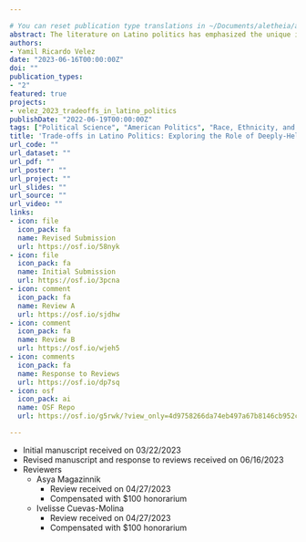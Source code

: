 ```yaml
---

# You can reset publication type translations in ~/Documents/aletheia/aletheia/themes/github.com/wowchemy/wowchemy-hugo-modules/wowchemy/v5/i18n/en.yaml
abstract: The literature on Latino politics has emphasized the unique importance of immigration as a galvanizing issue for the community. Numerous studies have found that, in the aggregate, Latinos are attentive to immigration policy and oppose candidates who take restrictionist positions. However, it is unclear how Latinos navigate trade-offs when deeply-held issue positions conflict with group-relevant policies. In this paper, I design a dynamic tailored conjoint experiment that examines whether immigration or deeply-held issue positions elicited in an open-ended question are stronger determinants of candidate choice. I consistently find that the effects of core issue positions on candidate choice are larger than the effects of immigration stances across two online samples of Latinos. Implications for the literature on issue importance, cross-pressures, and Latino politics are discussed.
authors:
- Yamil Ricardo Velez
date: "2023-06-16T00:00:00Z"
doi: ""
publication_types:
- "2"
featured: true
projects:
- velez_2023_tradeoffs_in_latino_politics
publishDate: "2022-06-19T00:00:00Z"
tags: ["Political Science", "American Politics", "Race, Ethnicity, and Politics", "Immigration Policy"]
title: 'Trade-offs in Latino Politics: Exploring the Role of Deeply-Held Issue Positions using a Dynamic Tailored Conjoint Method'
url_code: ""
url_dataset: ""
url_pdf: ""
url_poster: ""
url_project: ""
url_slides: ""
url_source: ""
url_video: ""
links:
- icon: file
  icon_pack: fa
  name: Revised Submission
  url: https://osf.io/58nyk
- icon: file
  icon_pack: fa
  name: Initial Submission
  url: https://osf.io/3pcna
- icon: comment
  icon_pack: fa
  name: Review A
  url: https://osf.io/sjdhw
- icon: comment
  icon_pack: fa
  name: Review B
  url: https://osf.io/wjeh5
- icon: comments
  icon_pack: fa
  name: Response to Reviews
  url: https://osf.io/dp7sq
- icon: osf
  icon_pack: ai
  name: OSF Repo
  url: https://osf.io/g5rwk/?view_only=4d9758266da74eb497a67b8146cb952c

---
```

* Initial manuscript received on 03/22/2023
* Revised manuscript and response to reviews received on 06/16/2023
* Reviewers
    * Asya Magazinnik
        * Review received on 04/27/2023
        * Compensated with $100 honorarium
    * Ivelisse Cuevas-Molina
        * Review received on 04/27/2023
        * Compensated with $100 honorarium
